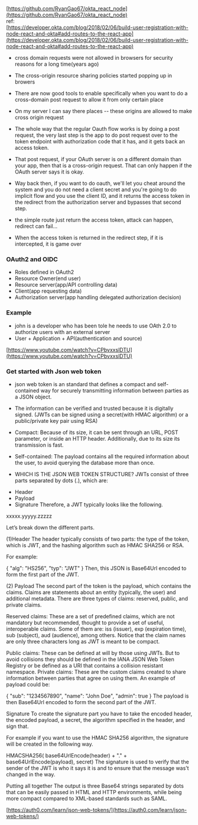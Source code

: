 [https://github.com/RyanGao67/okta_react_node](https://github.com/RyanGao67/okta_react_node)   
ref:   
[https://developer.okta.com/blog/2018/02/06/build-user-registration-with-node-react-and-okta#add-routes-to-the-react-app](https://developer.okta.com/blog/2018/02/06/build-user-registration-with-node-react-and-okta#add-routes-to-the-react-app)


* cross domain requests were not allowed in browsers for security reasons for a long time(years ago)
* The cross-origin resource sharing policies started popping up in browers
* There are now good tools to enable specifically when you want to do a cross-domain post request to allow it from only certain place
* On my server I can say there places -- these origins are allowed to make cross origin request

* The whole way that the regular Oauth flow works is by doing a post request, the very last step is the app to do post request over to the token endpoint with authorization code that it has, and it gets back an access token. 
* That post request, if your OAuth server is on a different domain than your app, then that is a cross-origin request. That can only happen if the OAuth server says it is okay. 

* Way back then, if you want to do oauth, we'll let you cheat around the system and you do not need a client secret and you're going to do implicit flow and you use the client ID, and it returns the access token in the redirect from  the authorization server and bypasses that second step. 

* the simple route just return the access token, attack can happen, redirect can fail...
* When the access token is returned in the redirect step, if it is intercepted, it is game over

### OAuth2 and OIDC
* Roles defined in OAuth2
* Resource Owner(end user)
* Resource server(app/API controlling data)
* Client(app requesting data)
* Authorization server(app handling delegated authorization decision)

### Example 
* john is a developer who has been tole he needs to use OAth 2.0 to authorize users with an external server
* User + Application + API(authentication and source)

[https://www.youtube.com/watch?v=CPbvxxslDTU](https://www.youtube.com/watch?v=CPbvxxslDTU)

### Get started with Json web token
* json web token is an standard that defines a compact and self-contained way for securely transmitting information between parties as a JSON object. 
* The information can be verified and trusted because it is digitally signed. (JWTs can be signed using a secret(with HMAC algorithm) or a public/private key pair using RSA)

* Compact: Because of its size, it can be sent through an URL, POST parameter, or inside an HTTP header. Additionally, due to its size its transmission is fast.
* Self-contained: The payload contains all the required information about the user, to avoid querying the database more than once.

* WHICH IS THE JSON WEB TOKEN STRUCTURE?
JWTs consist of three parts separated by dots (.), which are:

- Header
- Payload
- Signature
Therefore, a JWT typically looks like the following.

xxxxx.yyyyy.zzzzz

Let’s break down the different parts.

(1)Header
The header typically consists of two parts: the type of the token, which is JWT, and the hashing algorithm such as HMAC SHA256 or RSA.

For example:

{
  "alg": "HS256",
  "typ": "JWT"
}
Then, this JSON is Base64Url encoded to form the first part of the JWT.

(2) Payload
The second part of the token is the payload, which contains the claims. Claims are statements about an entity (typically, the user) and additional metadata. There are three types of claims: reserved, public, and private claims.

Reserved claims: These are a set of predefined claims, which are not mandatory but recommended, thought to provide a set of useful, interoperable claims. Some of them are: iss (issuer), exp (expiration time), sub (subject), aud (audience), among others.
Notice that the claim names are only three characters long as JWT is meant to be compact.

Public claims: These can be defined at will by those using JWTs. But to avoid collisions they should be defined in the IANA JSON Web Token Registry or be defined as a URI that contains a collision resistant namespace.
Private claims: These are the custom claims created to share information between parties that agree on using them.
An example of payload could be:

{
  "sub": "1234567890",
  "name": "John Doe",
  "admin": true
}
The payload is then Base64Url encoded to form the second part of the JWT.

Signature
To create the signature part you have to take the encoded header, the encoded payload, a secret, the algorithm specified in the header, and sign that.

For example if you want to use the HMAC SHA256 algorithm, the signature will be created in the following way.

HMACSHA256(
  base64UrlEncode(header) + "." +
  base64UrlEncode(payload),
  secret)
The signature is used to verify that the sender of the JWT is who it says it is and to ensure that the message was’t changed in the way.

Putting all together
The output is three Base64 strings separated by dots that can be easily passed in HTML and HTTP environments, while being more compact compared to XML-based standards such as SAML.

[https://auth0.com/learn/json-web-tokens/](https://auth0.com/learn/json-web-tokens/)
